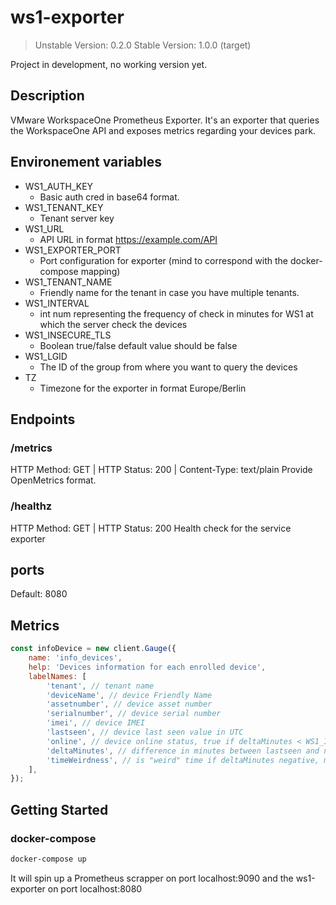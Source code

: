 # ws1-exporter

> Unstable Version: 0.2.0
> Stable Version: 1.0.0 (target)

Project in development, no working version yet.

## Description

VMware WorkspaceOne Prometheus Exporter.
It's an exporter that queries the WorkspaceOne API and exposes metrics regarding your devices park.

## Environement variables

- WS1_AUTH_KEY
  - Basic auth cred in base64 format.
- WS1_TENANT_KEY
  - Tenant server key
- WS1_URL
  - API URL in format https://example.com/API
- WS1_EXPORTER_PORT
  - Port configuration for exporter (mind to correspond with the docker-compose mapping)
- WS1_TENANT_NAME
  - Friendly name for the tenant in case you have multiple tenants.
- WS1_INTERVAL
  - int num representing the frequency of check in minutes for WS1 at which the server check the devices
- WS1_INSECURE_TLS
  - Boolean true/false default value should be false
- WS1_LGID
  - The ID of the group from where you want to query the devices
- TZ
  - Timezone for the exporter in format Europe/Berlin

## Endpoints

### /metrics

HTTP Method: GET | HTTP Status: 200 | Content-Type: text/plain
Provide OpenMetrics format.

### /healthz

HTTP Method: GET | HTTP Status: 200
Health check for the service exporter

## ports

Default: 8080

## Metrics

```javascript
const infoDevice = new client.Gauge({
	name: 'info_devices',
	help: 'Devices information for each enrolled device',
	labelNames: [
		'tenant', // tenant name
		'deviceName', // device Friendly Name
		'assetnumber', // device asset number
		'serialnumber', // device serial number
		'imei', // device IMEI
		'lastseen', // device last seen value in UTC
		'online', // device online status, true if deltaMinutes < WS1_INTERVAL
		'deltaMinutes', // difference in minutes between lastseen and now in UTC
		'timeWeirdness', // is "weird" time if deltaMinutes negative, meaning lastseen is in advance compared to now (timezone issue on the device maybe...)
	],
});
```

## Getting Started

### docker-compose

```bash
docker-compose up
```

It will spin up a Prometheus scrapper on port localhost:9090 and the ws1-exporter on port localhost:8080
